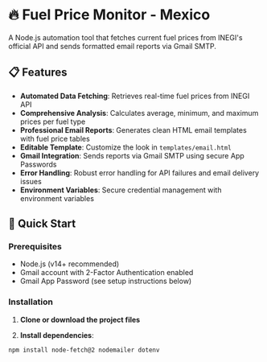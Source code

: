 # 🔥 Fuel Price Monitor - Mexico

A Node.js automation tool that fetches current fuel prices from INEGI's official API and sends formatted email reports via Gmail SMTP.

## 📋 Features

- **Automated Data Fetching**: Retrieves real-time fuel prices from INEGI API
- **Comprehensive Analysis**: Calculates average, minimum, and maximum prices per fuel type
- **Professional Email Reports**: Generates clean HTML email templates with fuel price tables
- **Editable Template**: Customize the look in `templates/email.html`
- **Gmail Integration**: Sends reports via Gmail SMTP using secure App Passwords
- **Error Handling**: Robust error handling for API failures and email delivery issues
- **Environment Variables**: Secure credential management with environment variables

## 🚀 Quick Start

### Prerequisites

- Node.js (v14+ recommended)
- Gmail account with 2-Factor Authentication enabled
- Gmail App Password (see setup instructions below)

### Installation

1. **Clone or download the project files**

2. **Install dependencies**:
```bash
npm install node-fetch@2 nodemailer dotenv
